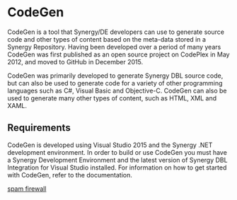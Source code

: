 # CodeGen
CodeGen is a tool that Synergy/DE developers can use to generate source code and other types of content based on the meta-data stored in a Synergy Repository. Having been developed over a period of many years CodeGen was first published as an open source project on CodePlex in May 2012, and moved to GitHub in December 2015.

CodeGen was primarily developed to generate Synergy DBL source code, but can also be used to generate code for a variety of other programming languages such as C#, Visual Basic and Objective-C. CodeGen can also be used to generate many other types of content, such as HTML, XML and XAML.

## Requirements
CodeGen is developed using Visual Studio 2015 and the Synergy .NET development environment. In order to build or use CodeGen you must have a Synergy Development Environment and the latest version of Synergy DBL Integration for Visual Studio installed. For information on how to get started with CodeGen, refer to the documentation.

[spam firewall](http://mxguarddog.com/firewall/)
